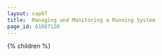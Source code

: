 ```yaml
---
layout: xap97
title:  Managing and Monitoring a Running System
page_id: 61867120
---
```


{% children %}
